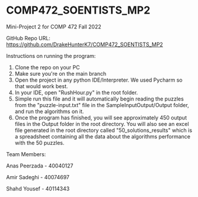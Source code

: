 # COMP472_SOENTISTS_MP2
Mini-Project 2 for COMP 472 Fall 2022

GitHub Repo URL: https://github.com/DrakeHunterK7/COMP472_SOENTISTS_MP2

Instructions on running the program:
1) Clone the repo on your PC
2) Make sure you're on the main branch
3) Open the project in any python IDE/Interpreter. We used Pycharm so that would work best.
4) In your IDE, open "RushHour.py" in the root folder. 
5) Simple run this file and it will automatically begin reading the puzzles from the "puzzle-input.txt" file in the SampleInputOutput/Output folder, and run the algorithms on it. 
6) Once the program has finished, you will see approximately 450 output files in the Output folder in the root directory. You will also see an excel file generated in the root directory called "50_solutions_results" which is a spreadsheet containing all the data about the algorithms performance with the 50 puzzles. 

Team Members:

Anas Peerzada - 40040127

Amir Sadeghi - 40074697

Shahd Yousef - 40114343

